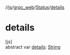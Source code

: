 //[js](../../../index.md)/[grpc_web](../index.md)/[Status](index.md)/[details](details.md)

# details

[js]\
abstract var [details](details.md): [String](https://kotlinlang.org/api/latest/jvm/stdlib/kotlin/-string/index.html)
